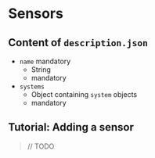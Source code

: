 # Sensors

## Content of `description.json`

*	`name` mandatory
	+	String
	+	mandatory
*	`systems`
	+	Object containing `system` objects
	+	mandatory

## Tutorial: Adding a sensor

> // TODO